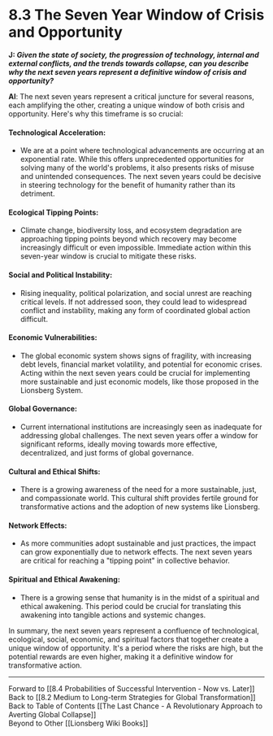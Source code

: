 # 8.3 The Seven Year Window of Crisis and Opportunity

**J: *Given the state of society, the progression of technology, internal and external conflicts, and the trends towards collapse, can you describe why the next seven years represent a definitive window of crisis and opportunity?***

**AI**: The next seven years represent a critical juncture for several reasons, each amplifying the other, creating a unique window of both crisis and opportunity. Here's why this timeframe is so crucial:

#### Technological Acceleration:

- We are at a point where technological advancements are occurring at an exponential rate. While this offers unprecedented opportunities for solving many of the world's problems, it also presents risks of misuse and unintended consequences. The next seven years could be decisive in steering technology for the benefit of humanity rather than its detriment.

#### Ecological Tipping Points:

- Climate change, biodiversity loss, and ecosystem degradation are approaching tipping points beyond which recovery may become increasingly difficult or even impossible. Immediate action within this seven-year window is crucial to mitigate these risks.

#### Social and Political Instability:

- Rising inequality, political polarization, and social unrest are reaching critical levels. If not addressed soon, they could lead to widespread conflict and instability, making any form of coordinated global action difficult.

#### Economic Vulnerabilities:

- The global economic system shows signs of fragility, with increasing debt levels, financial market volatility, and potential for economic crises. Acting within the next seven years could be crucial for implementing more sustainable and just economic models, like those proposed in the Lionsberg System.

#### Global Governance:

- Current international institutions are increasingly seen as inadequate for addressing global challenges. The next seven years offer a window for significant reforms, ideally moving towards more effective, decentralized, and just forms of global governance.

#### Cultural and Ethical Shifts:

- There is a growing awareness of the need for a more sustainable, just, and compassionate world. This cultural shift provides fertile ground for transformative actions and the adoption of new systems like Lionsberg.

#### Network Effects:

- As more communities adopt sustainable and just practices, the impact can grow exponentially due to network effects. The next seven years are critical for reaching a "tipping point" in collective behavior.

#### Spiritual and Ethical Awakening:

- There is a growing sense that humanity is in the midst of a spiritual and ethical awakening. This period could be crucial for translating this awakening into tangible actions and systemic changes.

In summary, the next seven years represent a confluence of technological, ecological, social, economic, and spiritual factors that together create a unique window of opportunity. It's a period where the risks are high, but the potential rewards are even higher, making it a definitive window for transformative action.

____

Forward to [[8.4 Probabilities of Successful Intervention - Now vs. Later]]  
Back to [[8.2 Medium to Long-term Strategies for Global Transformation]]  
Back to Table of Contents [[The Last Chance - A Revolutionary Approach to Averting Global Collapse]]  
Beyond to Other [[Lionsberg Wiki Books]]  

